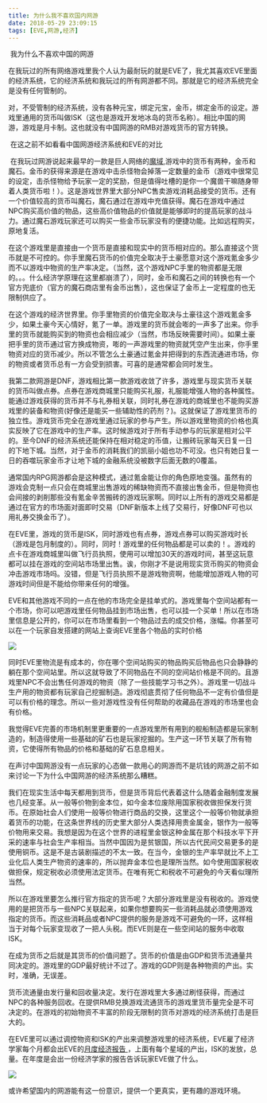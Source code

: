```yaml
---
title: 为什么我不喜欢国内网游
date: 2018-05-29 23:09:15
tags: [EVE,网游,经济]
---
```


​	我为什么不喜欢中国的网游

​	在我玩过的所有网络游戏里我个人认为最耐玩的就是EVE了，我尤其喜欢EVE里面的经济系统，它的经济系统和我玩过的所有网游都不同。那就是它的经济系统完全是没有任何管制的。

​	对，不受管制的经济系统，没有各种元宝，绑定元宝，金币，绑定金币的设定。游戏里通用的货币叫做ISK（这也是游戏开发地冰岛的货币名称）。相比中国的网游，游戏是月卡制。这也就没有中国网游的RMB对游戏货币的官方转换。

​	在这之前不如看看中国网游经济系统和EVE的对比

​	在我玩过网游说起来最早的一款是巨人网络的[魔域](https://my.99.com/index/),游戏中的货币有两种，金币和魔石。金币的获得来源是在游戏中击杀怪物会掉落一定数量的金币（游戏中很常见的设定，击杀怪物给予玩家一定的奖励，但是值得吐槽的是你一个魔兽干嘛随身带着人类货币啦！）。这是游戏世界里大部分NPC售卖游戏消耗品接受的货币。还有一个价值较高的货币叫魔石，魔石通过在游戏中充值获得。魔石在游戏中通过NPC购买高价值的物品，这些高价值物品的价值就是能够即时的提高玩家的战斗力。通过魔石游戏玩家还可以购买一些金币玩家没有的便捷功能。比如远程购买，原地复活。

​	在这个游戏里是直接由一个货币是直接和现实中的货币相对应的。那么直接这个货币就是不可控的。你手里魔石货币的价值完全取决于土豪愿意对这个游戏氪金多少而不以游戏中物资的生产率决定。（当然，这个游戏NPC手里的物资都是无限的。。。什么经济学原理在这里都崩溃了），同时，金币和魔石之间的转换也有一个官方兜底价（官方的魔石商店里有金币出售），这也保证了金币上一定程度的也无限制供应了。

​	在这个游戏的经济世界里。你手里物资的价值完全取决与土豪往这个游戏氪金多少，如果土豪今天心情好，氪了一单。游戏里的货币就会嘭的一声多了出来。你手里的货币就能购买到的物资也会相应减少（当然，市场反映需要时间）。如果土豪把手里的货币通过官方换成物资，嘭的一声游戏里的物资就凭空产生出来，你手里物资对应的货币减少。所以不管怎么土豪通过氪金并把得到的东西流通进市场，你的物资或者货币总有一方会受到损害。可喜的是通常都会同时发生。

​	我第二款网游是DNF，游戏相比第一款游戏收敛了许多，游戏里与现实货币关联的货币叫做点券。点券在游戏商城里只能购买礼服，礼服能增强人物的各种属性。能通过游戏获得的货币并不与礼券相关联，同时礼券在游戏的商城里也不能购买游戏里的装备和物资(好像还是能买一些辅助性的药剂？)。这就保证了游戏里货币的独立性。游戏货币完全在游戏里通过玩家的参与产生。所以游戏里物资的价格也真实反映了它在游戏中的生产率。这时候游戏对于所有手动参与的玩家是相对公平的。至今DNF的经济系统还能保持在相对稳定的币值，让搬砖玩家每天日复一日的下地下城。当然，对于金币的消耗我们的凯丽小姐也功不可没。也只有她日复一日的吞噬玩家金币才让地下城的金融系统没被数字后面无数的0覆盖。

​	通常国内RPG网游都会是这种模式，通过氪金能让你的角色原地变强。虽然有的游戏会克制一点只会在商城里出售游戏的稀缺物资而不直接出售金币，但是物资也会间接的剥削那些没有氪金辛苦搬砖的游戏玩家啊。同时以上所有的游戏交易都是通过在官方的市场面对面即时交易（DNF新版本上线了交易行，好像DNF可也以用礼券交换金币了）。

​	在EVE里，游戏的货币是ISK，同时游戏也有点券，游戏点券可以购买游戏时长（游戏是包月制度的）。同时，同时！游戏里的任何物品都是可以卖的！。游戏的点卡在游戏商城里叫做飞行员执照，使用可以增加30天的游戏时间，甚至这玩意都可以挂在游戏的空间站市场里出售。诶，你刚才不是说用现实货币购买的物资会冲击游戏市场吗。没错，但是飞行员执照不是游戏物资啊，他能增加游戏人物的可游戏时间但是不能给你带来任何的增强。

​	EVE和其他游戏不同的一点在他的市场完全是挂单式的。游戏里每个空间站都有一个市场，你可以吧游戏里任何物品挂到市场出售，也可以挂一个买单！所以在市场里信息是公开的，你可以在市场里看到一个物品过去的成交价格，涨幅。你甚至可以在一个玩家自发搭建的网站上查询EVE里各个物品的实时价格

![](https://blog-malu.oss-cn-beijing.aliyuncs.com/EVE%E5%9B%BD%E6%9C%8D%E5%B8%82%E5%9C%BA.png?x-oss-process=style/blog)

​	同时EVE里物流是有成本的，你在哪个空间站购买的物品购买后物品也只会静静的躺在那个空间站里。所以这就导致了不同物品在不同的空间站价格是不同的。且游戏里NPC不会出售任何游戏的物资（除了一些技能学习书之外）。游戏里一切战斗生产用的物资都有玩家自己挖掘制造。游戏彻底贯彻了任何物品不一定有价值但是可以有价格的理念。所以一些对游戏性没有任何帮助的收藏品在游戏的市场里也会有价格。

​	我觉得EVE完善的市场机制里更重要的一点游戏里所有用到的舰船制造都是玩家制造的，制造得使用一些基础的矿石也是玩家挖掘的。生产这一环节关联了所有物资，它使得所有物品的价格和基础的矿石息息相关。

​	在声讨中国网游没有一点玩家的心态做一款用心的网游而不是坑钱的网游之前不如来讨论一下为什么中国网游的经济系统那么糟糕。

​	我们在现实生活中每天都用到货币，但是货币背后代表着这什么随着金融制度发展也几经变革。从一般等价物到金本位，如今金本位废除用国家税收做担保发行货币。在原始社会人们使用一般等价物进行商品的交换，这里这个一般等价物就承担着货币的功能，在这条世界线的历史里大部分人类选择用贵金属金，银作为一般等价物用来交易。我想是因为在这个世界的进程里金银这种金属在那个科技水平下开采的速率与社会生产率相当。当然中国因为是贫银国，所以古代民间交易更多的是使用铜币。这是不是古装剧描述的不太一致。在当今，金银的生产率早就比不上工业化后人类生产物资的速率的，所以抛弃金本位也是理所当然。如今使用国家税收做担保，规定税收必须使用法定货币。在唯有死亡和税收不可避免的今天看似理所当然。

​	所以在游戏里要怎么推行官方指定的货币呢？大部分游戏里是没有税收的。游戏使用的是把货币与一些NPC关联起来，如果你想要购买一些消耗品就必须使用游戏指定的货币。而这些消耗品或者NPC提供的服务是游戏不可避免的一环，这样相当于对每个玩家变现收了一把人头税。而EVE则是在一些空间站的服务中收取ISK。

​	在成为货币之后就是其货币的价值问题了。货币的价值是由GDP和货币流通量共同决定的。游戏里的GDP最好统计不过了。游戏的GDP则是各种物资的产出。实时，准确，无误差。

​	货币流通量由发行量和回收量决定。发行在游戏里大多通过刷怪获得，而通过NPC的各种服务回收。在提供RMB兑换游戏流通货币的游戏里货币量完全是不可决定的。在游戏的初始物资不丰富的阶段无限制的货币对游戏的经济系统打击是巨大的。

​	在EVE里可以通过调控物资和ISK的产出来调整游戏里的经济系统，EVE雇了经济学家每个月都会出EVE的[月度经济报告	](https://www.eveonline.com/article/p8f6o4/monthly-economic-report-april-2018)，上面有每个星域的产出，ISK的发放，总量。在年度是会出一份经济学家的报告告诉玩家EVE做了什么。

![](https://blog-malu.oss-cn-beijing.aliyuncs.com/EVE%E7%BB%8F%E6%B5%8E%E5%9B%BE%E8%A1%A8.png?x-oss-process=style/blog)

​	或许希望国内的网游能有这一份意识，提供一个更真实，更有趣的游戏环境。